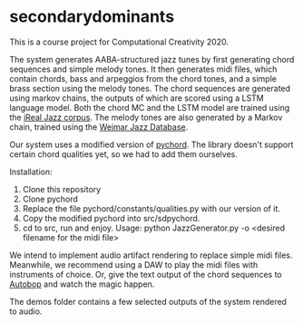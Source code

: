 # secondarydominants

This is a course project for Computational Creativity 2020.

The system generates AABA-structured jazz tunes by first generating chord sequences and simple melody tones. It then generates midi files, which contain chords, bass and arpeggios from the chord tones, and a simple brass section using the melody tones.
The chord sequences are generated using markov chains, the outputs of which are scored using a LSTM language model. Both the chord MC and the LSTM model are trained using the [iReal Jazz corpus](https://www.musiccognition.osu.edu/resources/). The melody tones are also generated by a Markov chain, trained using the [Weimar Jazz Database](https://jazzomat.hfm-weimar.de/dbformat/dboverview.html).

Our system uses a modified version of [pychord](https://github.com/yuma-m/pychord). The library doesn't support certain chord qualities yet, so we had to add them ourselves.

Installation:
1. Clone this repository
2. Clone pychord
3. Replace the file pychord/constants/qualities.py with our version of it.
4. Copy the modified pychord into src/sdpychord.
5. cd to src, run and enjoy. Usage: python JazzGenerator.py -o \<desired filename for the midi file>

We intend to implement audio artifact rendering to replace simple midi files. Meanwhile, we recommend using a DAW to play the midi files with instruments of choice. Or, give the text output of the chord sequences to [Autobop](https://github.com/HajimeKawahara/autobop) and watch the magic happen.
  
The demos folder contains a few selected outputs of the system rendered to audio.
